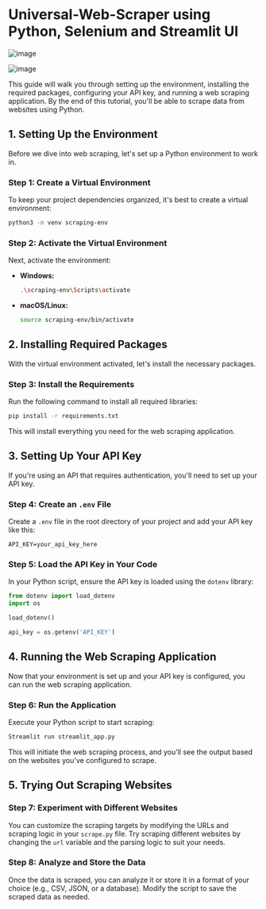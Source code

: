 # Universal-Web-Scraper using Python, Selenium and Streamlit UI


![image](https://github.com/user-attachments/assets/958b06ce-1c22-447b-8f59-0dddab4d8f7f)



![image](https://github.com/user-attachments/assets/33f2367d-9209-4704-a78a-5bde0db8713e)


This guide will walk you through setting up the environment, installing the required packages, configuring your API key, and running a web scraping application. By the end of this tutorial, you'll be able to scrape data from websites using Python.

## 1. Setting Up the Environment

Before we dive into web scraping, let's set up a Python environment to work in.

### Step 1: Create a Virtual Environment

To keep your project dependencies organized, it's best to create a virtual environment:

```bash
python3 -m venv scraping-env
```

### Step 2: Activate the Virtual Environment

Next, activate the environment:

- **Windows:**

  ```bash
  .\scraping-env\Scripts\activate
  ```

- **macOS/Linux:**

  ```bash
  source scraping-env/bin/activate
  ```

## 2. Installing Required Packages

With the virtual environment activated, let's install the necessary packages.

### Step 3: Install the Requirements

Run the following command to install all required libraries:

```bash
pip install -r requirements.txt
```

This will install everything you need for the web scraping application.

## 3. Setting Up Your API Key

If you're using an API that requires authentication, you'll need to set up your API key.

### Step 4: Create an `.env` File

Create a `.env` file in the root directory of your project and add your API key like this:

```plaintext
API_KEY=your_api_key_here
```

### Step 5: Load the API Key in Your Code

In your Python script, ensure the API key is loaded using the `dotenv` library:

```python
from dotenv import load_dotenv
import os

load_dotenv()

api_key = os.getenv('API_KEY')
```

## 4. Running the Web Scraping Application

Now that your environment is set up and your API key is configured, you can run the web scraping application.

### Step 6: Run the Application

Execute your Python script to start scraping:

```bash
Streamlit run streamlit_app.py
```

This will initiate the web scraping process, and you'll see the output based on the websites you've configured to scrape.

## 5. Trying Out Scraping Websites

### Step 7: Experiment with Different Websites

You can customize the scraping targets by modifying the URLs and scraping logic in your `scrape.py` file. Try scraping different websites by changing the `url` variable and the parsing logic to suit your needs.

### Step 8: Analyze and Store the Data

Once the data is scraped, you can analyze it or store it in a format of your choice (e.g., CSV, JSON, or a database). Modify the script to save the scraped data as needed.

